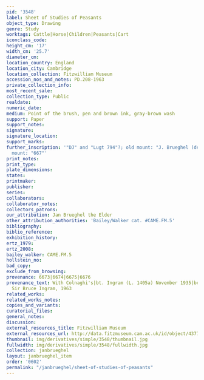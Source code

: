 ```yaml
---
pid: '3548'
label: Sheet of Studies of Peasants
object_type: Drawing
genre: Study
worktags: Cattle|Horse|Children|Peasants|Cart
iconclass_code:
height_cm: '17'
width_cm: '25.7'
diameter_cm:
location_country: England
location_city: Cambridge
location_collection: Fitzwilliam Museum
accession_nos_and_notes: PD.208-1963
private_collection_info:
most_recent_sale:
collection_type: Public
realdate:
numeric_date:
medium: Point of the brush, pen and brown ink, gray-brown wash
support: Paper
support_notes:
signature:
signature_location:
support_marks:
further_inscription: '"DJ" and "Lugt 794"?; old mount: "J. Brueghel (de Velours);
  mount: "667"'
print_notes:
print_type:
plate_dimensions:
states:
printmaker:
publisher:
series:
collaborators:
collaborator_notes:
collectors_patrons:
our_attribution: Jan Brueghel the Elder
other_attribution_authorities: 'Bailey/Walker cat. #CAME.FM.5'
bibliography:
biblio_reference:
exhibition_history:
ertz_1979:
ertz_2008:
bailey_walker: CAME.FM.5
hollstein_no:
bad_copy:
exclude_from_browsing:
provenance: 6673|6674|6675|6676
provenance_text: With Colnaghi's|bt. Ingram (L. 1405a) November 1935|bequeathed by
  Sir Bruce Ingram, 1963
related_works:
related_works_notes:
copies_and_variants:
curatorial_files:
general_notes:
discussion:
external_resources_title: Fitzwilliam Museum
external_resources_url: http://data.fitzmuseum.cam.ac.uk/id/object/4377
thumbnail: img/derivatives/simple/3548/thumbnail.jpg
fullwidth: img/derivatives/simple/3548/fullwidth.jpg
collection: janbrueghel
layout: janbrueghel_item
order: '0602'
permalink: "/janbrueghel/sheet-of-studies-of-peasants"
---
```


